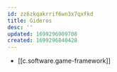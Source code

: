 ```yaml
---
id: zz6zkqakrrif6wn3x7qxfkd
title: Gideros
desc: ''
updated: 1699296909708
created: 1699296840428
---
```


- [[c.software.game-framework]]